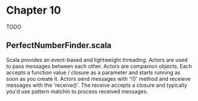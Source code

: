 # Chapter 10
TODO

## PerfectNumberFinder.scala
Scala provides an event-based and lightweight threading. Actors are used to pass messages between each other. Actors are companion objects. Each accepts a function value / closure as a parameter and starts running as soon as you create it. Actors send messages with '!()' method and receieve messages with the 'receive()'. The receive accepts a closure and typically you'd use pattern matchin to process received messages.
